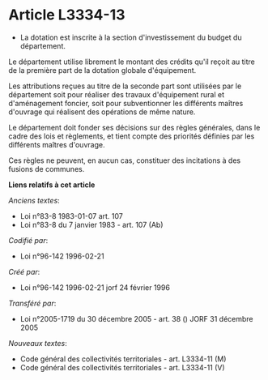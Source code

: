# Article L3334-13

- La dotation est inscrite à la section d'investissement du budget du département.

Le département utilise librement le montant des crédits qu'il reçoit au titre de la première part de la dotation globale
d'équipement.

Les attributions reçues au titre de la seconde part sont utilisées par le département soit pour réaliser des travaux
d'équipement rural et d'aménagement foncier, soit pour subventionner les différents maîtres d'ouvrage qui réalisent des
opérations de même nature.

Le département doit fonder ses décisions sur des règles générales, dans le cadre des lois et règlements, et tient compte des
priorités définies par les différents maîtres d'ouvrage.

Ces règles ne peuvent, en aucun cas, constituer des incitations à des fusions de communes.

**Liens relatifs à cet article**

_Anciens textes_:

  - Loi n°83-8 1983-01-07 art. 107
  - Loi n°83-8 du 7 janvier 1983 - art. 107 (Ab)

_Codifié par_:

  - Loi n°96-142 1996-02-21

_Créé par_:

  - Loi n°96-142 1996-02-21 jorf 24 février 1996

_Transféré par_:

  - Loi n°2005-1719 du 30 décembre 2005 - art. 38 () JORF 31 décembre 2005

_Nouveaux textes_:

  - Code général des collectivités territoriales - art. L3334-11 (M)
  - Code général des collectivités territoriales - art. L3334-11 (V)
